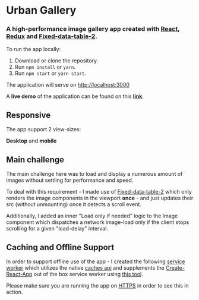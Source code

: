 # Urban Gallery
### A high-performance image gallery app created with [React](https://github.com/facebookincubator/create-react-app), [Redux](https://redux.js.org/) and [Fixed-data-table-2](https://github.com/schrodinger/fixed-data-table-2).

To run the app locally:

1. Download or clone the repository.
2. Run `npm install` or `yarn`.
3. Run `npm start` or `yarn start`. 

The application will serve on  [http://localhost:3000](http://localhost:3000)

A **live demo** of the application can be found on this [**link**](https://snobbish-eye.surge.sh/).

## Responsive

The app support 2 view-sizes: 

**Desktop** and **mobile**

## Main challenge

The main challenge here was to load and display a numerous amount of images without settling for performance and speed.

To deal with this requirement - I made use of [Fixed-data-table-2](https://github.com/schrodinger/fixed-data-table-2) which only renders the image components in the viewport **once** - and just updates their src (without unmounting) once it detects a scroll event.

Additionally, I added an inner "Load only if needed" logic to the Image component which dispatches a network image-load only if the client stops scrolling for a given "load-delay" interval.

## Caching and Offline Support ##

In order to support offline use of the app - I created the following [service worker]() which utilizes the native [caches api](https://developer.mozilla.org/en-US/docs/Web/API/CacheStorage) and supplements the [Create-React-App](https://github.com/facebookincubator/create-react-app) out of the box service worker using [this tool](https://github.com/bbhlondon/cra-append-sw).

 Please make sure you are running the app on [HTTPS](https://snobbish-eye.surge.sh/) in order to see this in action.


